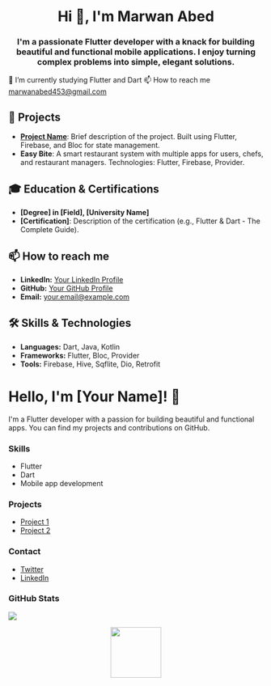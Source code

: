 

<h1 align="center">Hi 👋, I'm Marwan Abed</h1>
<h3 align="center">I'm a passionate Flutter developer with a knack for building beautiful and functional mobile applications. I enjoy turning complex problems into simple, elegant solutions.</h3>


🌱 I’m currently studying Flutter and Dart
📫 How to reach me marwanabed453@gmail.com

## 🚀 Projects
- **[Project Name](link-to-project)**: Brief description of the project. Built using Flutter, Firebase, and Bloc for state management.
- **Easy Bite**: A smart restaurant system with multiple apps for users, chefs, and restaurant managers. Technologies: Flutter, Firebase, Provider.

## 🎓 Education & Certifications
- **[Degree] in [Field], [University Name]**
- **[Certification]**: Description of the certification (e.g., Flutter & Dart - The Complete Guide).
## 📫 How to reach me
- **LinkedIn:** [Your LinkedIn Profile](link-to-linkedin)
- **GitHub:** [Your GitHub Profile](link-to-github)
- **Email:** [your.email@example.com](mailto:your.email@example.com)

## 🛠 Skills & Technologies
- **Languages:** Dart, Java, Kotlin
- **Frameworks:** Flutter, Bloc, Provider
- **Tools:** Firebase, Hive, Sqflite, Dio, Retrofit


# Hello, I'm [Your Name]! 👋

I'm a Flutter developer with a passion for building beautiful and functional apps. You can find my projects and contributions on GitHub.

### Skills

* Flutter
* Dart
* Mobile app development

### Projects

* [Project 1](https://github.com/your-username/project-1)
* [Project 2](https://github.com/your-username/project-2)

### Contact

* [Twitter](https://twitter.com/your-twitter-handle)
* [LinkedIn](https://www.linkedin.com/in/your-linkedin-handle/)

### GitHub Stats

[![](https://github-readme-stats.vercel.app/api?username=your-username&theme=vision-friendly-dark)](https://github.com/anuraghazra/github-readme-stats)


<div id="header" align="center">
  <img src="https://media.giphy.com/media/M9gbBd9nbDrOTu1Mqx/giphy.gif" width="100"/>
</div>
